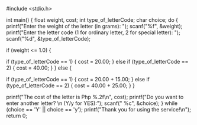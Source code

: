 #include <stdio.h>

int main() {
 float weight, cost;
 int type_of_letterCode;
 char choice;
 do {
 printf("Enter the weight of the letter (in grams): ");
 scanf("%f", &weight);
 printf("Enter the letter code (1 for ordinary letter, 2 for special 
letter): ");
 scanf("%d", &type_of_letterCode);

 
 if (weight <= 1.0) {
 
 if (type_of_letterCode == 1) {
 cost = 20.00; 
 } else if (type_of_letterCode == 2) {
 cost = 40.00; 
 }
 } else {
 
 if (type_of_letterCode == 1) {
 cost = 20.00 + 15.00; 
 } else if (type_of_letterCode == 2) {
 cost = 40.00 + 25.00; 
 }
 }
 
 printf("The cost of the letter is Php %.2f\n", cost);
 printf("Do you want to enter another letter? \n (Y/y for YES):");
 scanf(" %c", &choice); 
 } while (choice == 'Y' || choice == 'y'); 
 printf("Thank you for using the service!\n");
 return 0;
